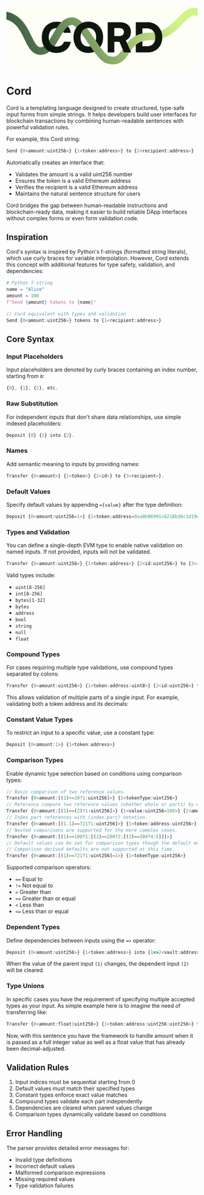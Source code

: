 ![Cord image](./cord.png)

# Cord

Cord is a templating language designed to create structured, type-safe input forms from simple strings. It helps developers build user interfaces for blockchain transactions by combining human-readable sentences with powerful validation rules.

For example, this Cord string:

```typescript
Send {0<amount:uint256>} {1<token:address>} to {2<recipient:address>}
```

Automatically creates an interface that:

-   Validates the amount is a valid uint256 number
-   Ensures the token is a valid Ethereum address
-   Verifies the recipient is a valid Ethereum address
-   Maintains the natural sentence structure for users

Cord bridges the gap between human-readable instructions and blockchain-ready data, making it easier to build reliable DApp interfaces without complex forms or even form validation code.

## Inspiration

Cord's syntax is inspired by Python's f-strings (formatted string literals), which use curly braces for variable interpolation. However, Cord extends this concept with additional features for type safety, validation, and dependencies:

```python
# Python f-string
name = "Alice"
amount = 100
f"Send {amount} tokens to {name}"
```

```typescript
// Cord equivalent with types and validation
Send {0<amount:uint256>} tokens to {1<recipient:address>}
```

## Core Syntax

### Input Placeholders

Input placeholders are denoted by curly braces containing an index number, starting from `0`:

```typescript
{0}, {1}, {2}, etc.
```

### Raw Substitution

For independent inputs that don't share data relationships, use simple indexed placeholders:

```typescript
Deposit {0} {1} into {2}.
```

### Names

Add semantic meaning to inputs by providing names:

```typescript
Transfer {0<amount>} {1<token>} {2<id>} to {3<recipient>}.
```

### Default Values

Specify default values by appending `={value}` after the type definition:

```typescript
Deposit {0<amount:uint256=1>} {1<token:address=0xa0b86991c6218b36c1d19d4a2e9eb0ce3606eb48:uint8=20>} into {1=>2<vault:address>}.
```

### Types and Validation

You can define a single-depth EVM type to enable native validation on named inputs. If not provided, inputs will not be validated.

```typescript
Transfer {0<amount:uint256>} {1<token:address>} {2<id:uint256>} to {3<recipient:address>}.
```

Valid types include:

-   `uint[8-256]`
-   `int[8-256]`
-   `bytes[1-32]`
-   `bytes`
-   `address`
-   `bool`
-   `string`
-   `null`
-   `float`

### Compound Types

For cases requiring multiple type validations, use compound types separated by colons:

```typescript
Transfer {0<amount:uint256>} {1<token:address:uint8>} {2<id:uint256>} to {3<recipient:address>}.
```

This allows validation of multiple parts of a single input. For example, validating both a token address and its decimals:

### Constant Value Types

To restrict an input to a specific value, use a constant type:

```typescript
Deposit {0<amount:1>} {1<token:address>}
```

### Comparison Types

Enable dynamic type selection based on conditions using comparison types:

```typescript
// Basic comparison of two reference values.
Transfer {0<amount:[(1)>=20?1:uint256]>} {1<tokenType:uint256>}
// Reference compare two reference values (whether whole or parts) by wrapping an index in parentheses.
Transfer {0<amount:[(1)==(2)?1:uint256]>} {1<value:uint256=100>} {2<amount:uint256=100>}
// Index part references with (index.part) notation.
Transfer {0<amount:[(1.1)==721?1:uint256]>} {1<token:address:uint256>}
// Nested comparisons are supported for the more complex cases.
Transfer {0<amount:[(1)==100?1:[(2)==200?2:[(3)==300?4:5]]]>}
// Default values can be set for comparison types though the default must be an accepted type for all branches.
// Comparison derived defaults are not supported at this time.
Transfer {0<amount:[(1)==721?1:uint256]=1>} {1<tokenType:uint256>}
```

Supported comparison operators:

-   `==` Equal to
-   `!=` Not equal to
-   `>` Greater than
-   `>=` Greater than or equal
-   `<` Less than
-   `<=` Less than or equal

### Dependent Types

Define dependencies between inputs using the `=>` operator:

```typescript
Deposit {0<amount:uint256>} {1<token:address>} into {1=>2<vault:address>}.
```

When the value of the parent input `(1)` changes, the dependent input `(2)` will be cleared.

### Type Unions

In specific cases you have the requirement of specifying multiple accepted types as your input. As simple example here is to imagine the need of transferring like:

```typescript
Transfer {0<amount:float|uint256>} {1<token:address:uint256:uint256>} to {2<recipient:address>}
```

Now, with this sentence you have the framework to handle amount when it is passed as a full integer value as well as a float value that has already been decimal-adjusted.

## Validation Rules

1. Input indices must be sequential starting from 0
2. Default values must match their specified types
3. Constant types enforce exact value matches
4. Compound types validate each part independently
5. Dependencies are cleared when parent values change
6. Comparison types dynamically validate based on conditions

## Error Handling

The parser provides detailed error messages for:

-   Invalid type definitions
-   Incorrect default values
-   Malformed comparison expressions
-   Missing required values
-   Type validation failures
